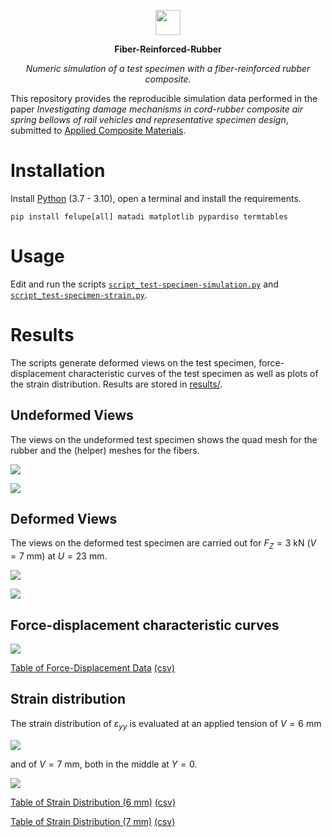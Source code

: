 <p align="center">
  <a href="https://felupe.readthedocs.io/en/latest/?badge=latest"><img src="https://user-images.githubusercontent.com/5793153/235789118-eb03eb25-2556-401d-8a0f-580f37e72f8d.png" height="40px"/></a>
  <p align="center"><b>Fiber-Reinforced-Rubber</b></p>
  <p align="center"><em>Numeric simulation of a test specimen with a fiber-reinforced rubber composite.</em></p>
</p>

This repository provides the reproducible simulation data performed in the paper *Investigating damage mechanisms in cord-rubber composite air spring bellows of rail vehicles and representative specimen design*, submitted to [Applied Composite Materials](https://www.springer.com/journal/10443).

# Installation
Install [Python](https://www.python.org/downloads/) (3.7 - 3.10), open a terminal and install the requirements.

```
pip install felupe[all] matadi matplotlib pypardiso termtables
```

# Usage
Edit and run the scripts [`script_test-specimen-simulation.py`](script_test-specimen-simulation.py) and [`script_test-specimen-strain.py`](script_test-specimen-strain.py).

# Results
The scripts generate deformed views on the test specimen, force-displacement characteristic curves of the test specimen as well as plots of the strain distribution. Results are stored in [results/](results/).

## Undeformed Views
The views on the undeformed test specimen shows the quad mesh for the rubber and the (helper) meshes for the fibers.

![](results/test_specimen_mesh_fibre.png)

![](results/test_specimen_mesh_rubber.png)

## Deformed Views
The views on the deformed test specimen are carried out for $F_Z=3$ kN ($V=7$ mm) at $U=23$ mm.

![](results/test_specimen_deformed_fibre.png)

![](results/test_specimen_deformed_rubber.png)

## Force-displacement characteristic curves

![](results/test_specimen_forces_vs_displacement.svg)

[Table of Force-Displacement Data](results/test_specimen_forces_vs_displacement.md) [(csv)](results/test_specimen_forces_vs_displacement.csv)

## Strain distribution

The strain distribution of $\varepsilon_{yy}$ is evaluated at an applied tension of $V=6$ mm

![](results/LogStrainYY_V=6mm.svg)

and of $V=7$ mm, both in the middle at $Y=0$.

![](results/LogStrainYY_V=7mm.svg)

[Table of Strain Distribution (6 mm)](results/LogStrainYY_V=6mm.md) [(csv)](results/LogStrainYY_V=6mm.csv)

[Table of Strain Distribution (7 mm)](results/LogStrainYY_V=7mm.md) [(csv)](results/LogStrainYY_V=7mm.csv)

